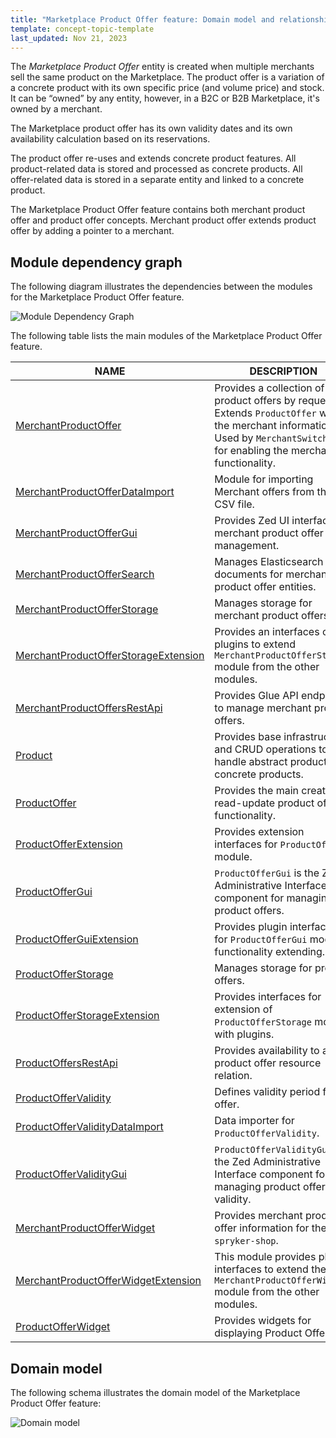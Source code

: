 ```yaml
---
title: "Marketplace Product Offer feature: Domain model and relationships"
template: concept-topic-template
last_updated: Nov 21, 2023
---
```


The *Marketplace Product Offer* entity is created when multiple merchants sell the same product on the Marketplace. The product offer is a variation of a concrete product with its own specific price (and volume price) and stock. It can be “owned” by any entity, however, in a B2C or B2B Marketplace, it's owned by a merchant.

The Marketplace product offer has its own validity dates and its own availability calculation based on its reservations.

The product offer re-uses and extends concrete product features. All product-related data is stored and processed as concrete products.
All offer-related data is stored in a separate entity and linked to a concrete product.

The Marketplace Product Offer feature contains both merchant product offer and product offer concepts. Merchant product offer extends product offer by adding a pointer to a merchant.

## Module dependency graph

The following diagram illustrates the dependencies between the modules for the Marketplace Product Offer feature.

![Module Dependency Graph](https://confluence-connect.gliffy.net/embed/image/2594d553-5312-4c2b-b184-7ad466b945e3.png?utm_medium=live&utm_source=confluence)

<div class="width-100">

The following table lists the main modules of the Marketplace Product Offer feature.

| NAME  | DESCRIPTION    |
|-------------|--------------|
| [MerchantProductOffer](https://github.com/spryker/merchant-product-offer)    | Provides a collection of product offers by request. Extends `ProductOffer` with the merchant information. Used by `MerchantSwitcher` for enabling the merchant functionality. |
| [MerchantProductOfferDataImport](https://github.com/spryker/merchant-product-offer-data-import)    | Module for importing Merchant offers from the CSV file. |
| [MerchantProductOfferGui](https://github.com/spryker/merchant-product-offer-gui)    | Provides Zed UI interface for merchant product offer management. |
| [MerchantProductOfferSearch](https://github.com/spryker/merchant-product-offer-search)    | Manages Elasticsearch documents for merchant product offer entities. |
| [MerchantProductOfferStorage](https://github.com/spryker/merchant-product-offer-storage)   | Manages storage for merchant product offers. |
| [MerchantProductOfferStorageExtension](https://github.com/spryker/merchant-product-offer-storage-extension)    | Provides an interfaces of plugins to extend `MerchantProductOfferStorage` module from the other modules. |
| [MerchantProductOffersRestApi](https://github.com/spryker/merchant-product-offers-rest-api)    | Provides Glue API endpoints to manage merchant product offers. |
| [Product](https://github.com/spryker/product)    | Provides base infrastructure and CRUD operations to handle abstract product and concrete products.       |
| [ProductOffer](https://github.com/spryker/product-offer)   | Provides the main create-read-update product offer functionality.    |
| [ProductOfferExtension](https://github.com/spryker/product-offer-extension)  | Provides extension interfaces for `ProductOffer` module.  |
| [ProductOfferGui](https://github.com/spryker/product-offer-gui)       | `ProductOfferGui` is the Zed Administrative Interface component for managing product offers.    |
| [ProductOfferGuiExtension](https://github.com/spryker/product-offer-gui-extension)   | Provides plugin interfaces for `ProductOfferGui` module functionality extending.     |
| [ProductOfferStorage](https://github.com/spryker/product-offer-storage)    | Manages storage for product offers.    |
| [ProductOfferStorageExtension](https://github.com/spryker/product-offer-storage-extension)    | Provides interfaces for extension of `ProductOfferStorage` module with plugins.   |
| [ProductOffersRestApi](https://github.com/spryker/product-offers-rest-api)     | Provides availability to add product offer resource relation.    |
| [ProductOfferValidity](https://github.com/spryker/product-offer-validity)    | Defines validity period for an offer.    |
| [ProductOfferValidityDataImport](https://github.com/spryker/product-offer-validity-data-import)    | Data importer for `ProductOfferValidity`.    |
| [ProductOfferValidityGui](https://github.com/spryker/product-offer-validity-gui)      | `ProductOfferValidityGui` is the Zed Administrative Interface component for managing product offer validity.        |
| [MerchantProductOfferWidget](https://github.com/spryker-shop/merchant-product-offer-widget)    | Provides merchant product offer information for the `spryker-shop`.   |
| [MerchantProductOfferWidgetExtension](https://github.com/spryker-shop/merchant-product-offer-widget-extension) | This module provides plugin interfaces to extend the `MerchantProductOfferWidget` module from the other modules.     |
| [ProductOfferWidget](https://github.com/spryker-shop/product-offer-widget)     | Provides widgets for displaying Product Offers.  |

</div>

## Domain model

The following schema illustrates the domain model of the Marketplace Product Offer feature:

![Domain model](https://confluence-connect.gliffy.net/embed/image/681c5f0c-4a17-4255-9033-7777a6127ce0.png?utm_medium=live&utm_source=custom)
